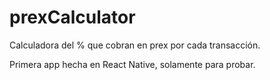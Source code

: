 # prexCalculator
Calculadora del % que cobran en prex por cada transacción.

Primera app hecha en React Native, solamente para probar.
